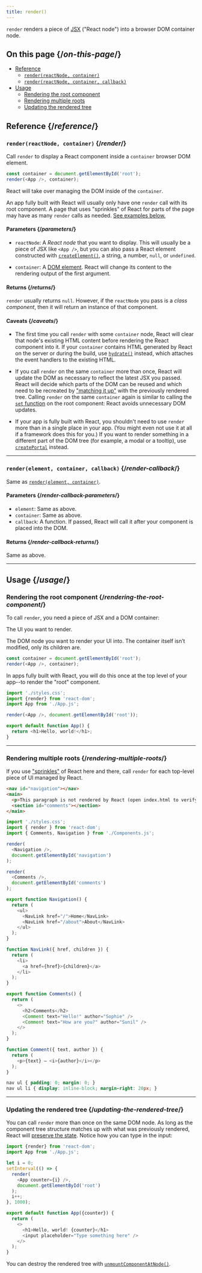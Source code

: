 ```yaml
---
title: render()
---
```


<Intro>

`render` renders a piece of [JSX](/learn/writing-markup-with-jsx) ("React node") into a browser DOM container node.

</Intro>

## On this page {/*on-this-page*/}

- [Reference](#reference)
  - [`render(reactNode, container)`](#render)
  - [`render(reactNode, container, callback)`](#render-callback)
- [Usage](#usage)
  - [Rendering the root component](#rendering-the-root-component)
  - [Rendering multiple roots](#rendering-multiple-roots)
  - [Updating the rendered tree](#updating-the-rendered-tree)

## Reference {/*reference*/}

### `render(reactNode, container)` {/*render*/}

Call `render` to display a React component inside a `container` browser DOM element.

```js
const container = document.getElementById('root');
render(<App />, container);
```

React will take over managing the DOM inside of the `container`.

An app fully built with React will usually only have one `render` call with its root component.  A page that uses "sprinkles" of React for parts of the page may have as many `render` calls as needed. [See examples below.](#usage)

#### Parameters {/*parameters*/}

* `reactNode`: A *React node* that you want to display. This will usually be a piece of JSX like `<App />`, but you can also pass a React element constructed with [`createElement()`](/TODO), a string, a number, `null`, or `undefined`. 

* `container`: A [DOM element](https://developer.mozilla.org/en-US/docs/Web/API/Element). React will change its content to the rendering output of the first argument.

#### Returns {/*returns*/}

`render` usually returns `null`. However, if the `reactNode` you pass is a *class component*, then it will return an instance of that component.

#### Caveats {/*caveats*/}

* The first time you call `render` with some `container` node, React will clear that node's existing HTML content before rendering the React component into it. If your `container` contains HTML generated by React on the server or during the build, use [`hydrate()`](/TODO) instead, which attaches the event handlers to the existing HTML.

* If you call `render` on the same `container` more than once, React will update the DOM as necessary to reflect the latest JSX you passed. React will decide which parts of the DOM can be reused and which need to be recreated by ["matching it up"](/learn/preserving-and-resetting-state) with the previously rendered tree. Calling `render` on the same `container` again is similar to calling the [`set` function](/apis/usestate#setstate) on the root component: React avoids unnecessary DOM updates.

* If your app is fully built with React, you shouldn't need to use `render` more than in a single place in your app. (You might even not use it at all if a framework does this for you.) If you want to render something in a different part of the DOM tree (for example, a modal or a tooltip), use [`createPortal`](TODO) instead.

---

### `render(element, container, callback)` {/*render-callback*/}

Same as [`render(element, container)`](#renderreactnode-container).

#### Parameters {/*render-callback-parameters*/}

* `element`: Same as above.
* `container`: Same as above.
* `callback`: A function. If passed, React will call it after your component is placed into the DOM.

#### Returns {/*render-callback-returns*/}

Same as above.

---

## Usage {/*usage*/}

### Rendering the root component {/*rendering-the-root-component*/}

To call `render`, you need a piece of JSX and a DOM container:

<APIAnatomy>

<AnatomyStep title="React element">

The UI you want to render.

</AnatomyStep>

<AnatomyStep title="DOM container">

The DOM node you want to render your UI into. The container itself isn’t modified, only its children are.

</AnatomyStep>

```js [[1, 2, "<App />"], [2, 2, "container"]]
const container = document.getElementById('root');
render(<App />, container);
```

</APIAnatomy>

In apps fully built with React, you will do this once at the top level of your app--to render the "root" component.

<Sandpack>

```js index.js active
import './styles.css';
import {render} from 'react-dom';
import App from './App.js';

render(<App />, document.getElementById('root'));
```

```js App.js
export default function App() {
  return <h1>Hello, world!</h1>;
}
```

</Sandpack>

---

### Rendering multiple roots {/*rendering-multiple-roots*/}

If you use ["sprinkles"](/learn/add-react-to-a-website) of React here and there, call `render` for each top-level piece of UI managed by React.

<Sandpack>

```html public/index.html
<nav id="navigation"></nav>
<main>
  <p>This paragraph is not rendered by React (open index.html to verify).</p>
  <section id="comments"></section>
</main>
```

```js index.js active
import './styles.css';
import { render } from 'react-dom';
import { Comments, Navigation } from './Components.js';

render(
  <Navigation />,
  document.getElementById('navigation')
);

render(
  <Comments />,
  document.getElementById('comments')
);
```

```js Components.js
export function Navigation() {
  return (
    <ul>
      <NavLink href="/">Home</NavLink>
      <NavLink href="/about">About</NavLink>
    </ul>
  );
}

function NavLink({ href, children }) {
  return (
    <li>
      <a href={href}>{children}</a>
    </li>
  );
}

export function Comments() {
  return (
    <>
      <h2>Comments</h2>
      <Comment text="Hello!" author="Sophie" />
      <Comment text="How are you?" author="Sunil" />
    </>
  );
}

function Comment({ text, author }) {
  return (
    <p>{text} — <i>{author}</i></p>
  );
}
```

```css
nav ul { padding: 0; margin: 0; }
nav ul li { display: inline-block; margin-right: 20px; }
```

</Sandpack>

---

### Updating the rendered tree {/*updating-the-rendered-tree*/}

You can call `render` more than once on the same DOM node. As long as the component tree structure matches up with what was previously rendered, React will [preserve the state](/learn/preserving-and-resetting-state). Notice how you can type in the input:

<Sandpack>

```js index.js active
import {render} from 'react-dom';
import App from './App.js';

let i = 0;
setInterval(() => {
  render(
    <App counter={i} />,
    document.getElementById('root')
  );
  i++;
}, 1000);
```

```js App.js
export default function App({counter}) {
  return (
    <>
      <h1>Hello, world! {counter}</h1>
      <input placeholder="Type something here" />
    </>
  );
}
```

</Sandpack>

You can destroy the rendered tree with [`unmountComponentAtNode()`](TODO).
